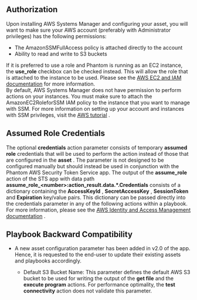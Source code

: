 [comment]: # " File: README.md"
[comment]: # "  Copyright (c) 2019-2023 Splunk Inc."
[comment]: # ""
[comment]: # "Licensed under the Apache License, Version 2.0 (the 'License');"
[comment]: # "you may not use this file except in compliance with the License."
[comment]: # "You may obtain a copy of the License at"
[comment]: # ""
[comment]: # "    http://www.apache.org/licenses/LICENSE-2.0"
[comment]: # ""
[comment]: # "Unless required by applicable law or agreed to in writing, software distributed under"
[comment]: # "the License is distributed on an 'AS IS' BASIS, WITHOUT WARRANTIES OR CONDITIONS OF ANY KIND,"
[comment]: # "either express or implied. See the License for the specific language governing permissions"
[comment]: # "and limitations under the License."
[comment]: # ""
## Authorization

Upon installing AWS Systems Manager and configuring your asset, you will want to make sure your AWS
account (preferably with Administrator privileges) has the following permissions:  

-   The AmazonSSMFullAccess policy is attached directly to the account
-   Ability to read and write to S3 buckets

If it is preferred to use a role and Phantom is running as an EC2 instance, the **use_role**
checkbox can be checked instead. This will allow the role that is attached to the instance to be
used. Please see the [AWS EC2 and IAM
documentation](https://docs.aws.amazon.com/AWSEC2/latest/UserGuide/iam-roles-for-amazon-ec2.html)
for more information.  
By default, AWS Systems Manager does not have permission to perform actions on your instances. You
must make sure to attach the AmazonEC2RoleforSSM IAM policy to the instance that you want to manage
with SSM. For more information on setting up your account and instances with SSM privileges, visit
the [AWS tutorial](https://docs.aws.amazon.com/AWSEC2/latest/UserGuide/tutorial_run_command.html) .

## Assumed Role Credentials

The optional **credentials** action parameter consists of temporary **assumed role** credentials
that will be used to perform the action instead of those that are configured in the **asset** . The
parameter is not designed to be configured manually but should instead be used in conjunction with
the Phantom AWS Security Token Service app. The output of the **assume_role** action of the STS app
with data path **assume_role\_\<number>:action_result.data.\*.Credentials** consists of a dictionary
containing the **AccessKeyId** , **SecretAccessKey** , **SessionToken** and **Expiration** key/value
pairs. This dictionary can be passed directly into the credentials parameter in any of the following
actions within a playbook. For more information, please see the [AWS Identity and Access Management
documentation](https://docs.aws.amazon.com/iam/index.html) .

## Playbook Backward Compatibility

-   A new asset configuration parameter has been added in v2.0 of the app. Hence, it is requested to
    the end-user to update their existing assets and playbooks accordingly.

      

    -   Default S3 Bucket Name: This parameter defines the default AWS S3 bucket to be used for
        writing the output of the **get file** and the **execute program** actions. For performance
        optimality, the **test connectivity** action does not validate this parameter.
